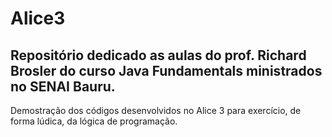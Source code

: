 # Alice3

## Repositório dedicado as aulas do prof. Richard Brosler do curso Java Fundamentals ministrados no SENAI Bauru.

Demostração dos códigos desenvolvidos no Alice 3 para exercício, de forma lúdica, da lógica de programação.
